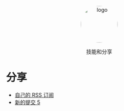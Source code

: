 <p align="center">
	<img width="100" height="100" src="https://avatars1.githubusercontent.com/u/21290640?v=4" alt="logo" style="border-radius: 9999px;">
</p>
<p align="center">
  技能和分享
</p>

# 分享

- [自己的 RSS 订阅](./rss.md)
- [新的提交 5](./test)
